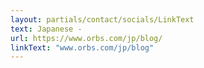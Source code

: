```yaml
---
layout: partials/contact/socials/LinkText
text: Japanese -
url: https://www.orbs.com/jp/blog/
linkText: "www.orbs.com/jp/blog"
---
```

